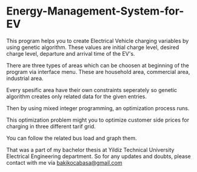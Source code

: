# Energy-Management-System-for-EV

This program helps you to create Electrical Vehicle charging variables by using genetic algorithm. These values are initial charge level, desired charge level, departure and arrival time of the EV's. 

There are three types of areas which can be choosen at beginning of the program via interface menu. These are household area, commercial area, industrial area. 

Every spesific area have their own constraints seperately so genetic algorithm creates only related data for the given entries.

Then by using mixed integer programming, an optimization process runs. 

This optimization problem might you to optimize customer side prices for charging in three different tarif grid. 

You can follow the related bus load and graph them.

That was a part of my bachelor thesis at Yildiz Technical University Electrical Engineering department. So for any updates and doubts, please contact with me via bakikocabasa@gmail.com

